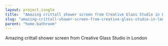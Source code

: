 ```yaml
---
layout: project_single
title:  "Amazing crittall shower screen from Creative Glass Studio in London"
slug: "amazing-crittall-shower-screen-from-creative-glass-studio-in-london"
parent: "home-bathroom"
---
```

Amazing crittall shower screen from Creative Glass Studio in London